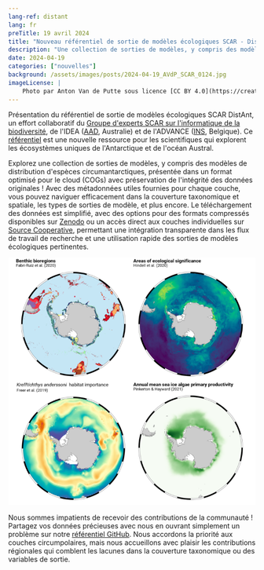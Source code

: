 ```yaml
---
lang-ref: distant
lang: fr
preTitle: 19 avril 2024
title: "Nouveau référentiel de sortie de modèles écologiques SCAR - DistAnt"
description: "Une collection de sorties de modèles, y compris des modèles de distribution d'espèces circumantarctiques, présentée dans un format optimisé pour le cloud (COGs) avec l'intégrité des données originales préservée"
date: 2024-04-19
categories: ["nouvelles"]
background: /assets/images/posts/2024-04-19_AVdP_SCAR_0124.jpg
imageLicense: |
    Photo par Anton Van de Putte sous licence [CC BY 4.0](https://creativecommons.org/licenses/by/4.0/)
---
```


Présentation du référentiel de sortie de modèles écologiques SCAR DistAnt, un effort collaboratif du [Groupe d'experts SCAR sur l'informatique de la biodiversité](https://scar.org/science/life/egabi), de l'IDEA ([AAD](https://www.antarctica.gov.au/science/), Australie) et de l'ADVANCE ([INS](https://www.naturalsciences.be/en), Belgique). Ce [référentiel](https://github.com/SCAR/distant) est une nouvelle ressource pour les scientifiques qui explorent les écosystèmes uniques de l'Antarctique et de l'océan Austral.

Explorez une collection de sorties de modèles, y compris des modèles de distribution d'espèces circumantarctiques, présentée dans un format optimisé pour le cloud (COGs) avec préservation de l'intégrité des données originales ! Avec des métadonnées utiles fournies pour chaque couche, vous pouvez naviguer efficacement dans la couverture taxonomique et spatiale, les types de sorties de modèle, et plus encore. Le téléchargement des données est simplifié, avec des options pour des formats compressés disponibles sur [Zenodo](https://zenodo.org/records/10946892) ou un accès direct aux couches individuelles sur [Source Cooperative](https://beta.source.coop/repositories/scar/distant/description/), permettant une intégration transparente dans les flux de travail de recherche et une utilisation rapide des sorties de modèles écologiques pertinentes.

![/assets/images/posts/2024-04-19_SCAR-DistAnt-740x740.png](/assets/images/posts/2024-04-19_SCAR-DistAnt-740x740.png)

Nous sommes impatients de recevoir des contributions de la communauté ! Partagez vos données précieuses avec nous en ouvrant simplement un problème sur notre [référentiel GitHub](https://github.com/SCAR/distant). Nous accordons la priorité aux couches circumpolaires, mais nous accueillons avec plaisir les contributions régionales qui comblent les lacunes dans la couverture taxonomique ou des variables de sortie.
